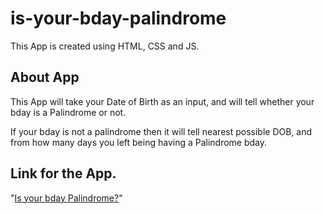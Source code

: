# is-your-bday-palindrome
This App is created using HTML, CSS and JS.

## About App
This App will take your Date of Birth as an input, and will tell whether your bday is a Palindrome or not.

If your bday is not a palindrome then it will tell nearest possible DOB, and from how many days you left being having a Palindrome bday.

## Link for the App.
"[Is your bday Palindrome?](https://arushijain-is-your-bday-palindrome.netlify.app/)"
